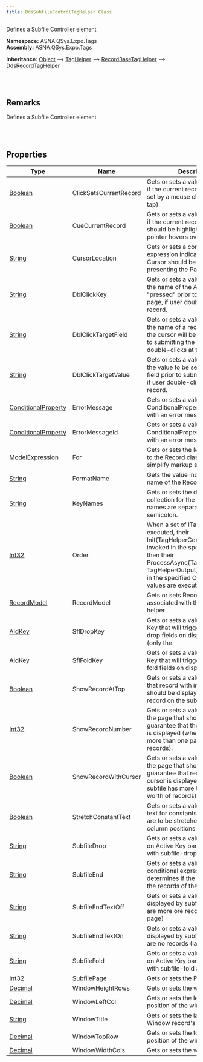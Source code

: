 ```yaml
---
title: DdsSubfileControlTagHelper Class
---
```


Defines a Subfile Controller element

**Namespace:** ASNA.QSys.Expo.Tags <br/>
**Assembly:** ASNA.QSys.Expo.Tags

**Inheritance:** [Object](https://docs.microsoft.com/en-us/dotnet/api/system.object) --> [TagHelper](https://docs.microsoft.com/en-us/dotnet/api/microsoft.aspnetcore.razor.taghelpers.taghelper) --> [RecordBaseTagHelper](/reference/asna-qsys-expo/expo-tags/record-base-tag-helper.html) --> [DdsRecordTagHelper](/reference/asna-qsys-expo/expo-tags/dds-record-tag-helper.html)

<br>
<br>

## Remarks

Defines a Subfile Controller element

[//]: # ($$TODO: Complete the Remarks section.)

<br>
<br>

## Properties

| Type | Name | Description | Indexer
| --- | --- | --- | --- 
| [Boolean](https://docs.microsoft.com/en-us/dotnet/api/system.boolean) | ClickSetsCurrentRecord | Gets or sets a value that indicates if the current record should be set by a mouse click (or finger tap) | 
| [Boolean](https://docs.microsoft.com/en-us/dotnet/api/system.boolean) | CueCurrentRecord | Gets or sets a value that indicates if the current record in the Subfile should be highlighted as the pointer hovers over the subfile. | 
| [String](https://docs.microsoft.com/en-us/dotnet/api/system.string) | CursorLocation | Gets or sets a conditional expression indicating where the Cursor should be located when presenting the Page | 
| [String](https://docs.microsoft.com/en-us/dotnet/api/system.string) | DblClickKey | Gets or sets a value that indicates the name of the Aid Key to be "pressed" prior to submitting the page, if user double-clicks at the record. | 
| [String](https://docs.microsoft.com/en-us/dotnet/api/system.string) | DblClickTargetField | Gets or sets a value that indicates the name of a record field where the cursor will be positioned prior to submitting the page, if user double-clicks at the record. | 
| [String](https://docs.microsoft.com/en-us/dotnet/api/system.string) | DblClickTargetValue | Gets or sets a value that indicates the value to be set to of a record field prior to submitting the page, if user double-clicks at the record. | 
| [ConditionalProperty](/reference/asna-qsys-expo/expo-model/conditional-property.html) | ErrorMessage | Gets or sets a value of a ConditionalProperty associated with an error message. | 
| [ConditionalProperty](/reference/asna-qsys-expo/expo-model/conditional-property.html) | ErrorMessageId | Gets or sets a value of a ConditionalProperty associated with an error message ID. | 
| [ModelExpression](https://docs.microsoft.com/en-us/dotnet/api/microsoft.aspnetcore.mvc.viewfeatures.modelexpression) | For | Gets or sets the Model reference to the Record class. Mostly to simplify markup syntax. | 
| [String](https://docs.microsoft.com/en-us/dotnet/api/system.string) | FormatName | Gets the value indicating the name of the Record format. | 
| [String](https://docs.microsoft.com/en-us/dotnet/api/system.string) | KeyNames | Gets or sets the display key name collection for the Record. Key names are separated by semicolon. | 
| [Int32](https://docs.microsoft.com/en-us/dotnet/api/system.int32) | Order | When a set of ITagHelpers are executed, their Init(TagHelperContext)'s are first invoked in the specified Order; then their ProcessAsync(TagHelperContext, TagHelperOutput)'s are invoked in the specified Order. Lower values are executed first | 
| [RecordModel](/reference/asna-qsys-expo/expo-model/record-model.html) | RecordModel | Gets or sets RecordModel associated with the Record tag helper | 
| [AidKey](/reference/asna-qsys-expo/expo-model/aid-key.html) | SflDropKey | Gets or sets a value of the Aid Key that will trigger the subfile to drop fields on display records (only the. | 
| [AidKey](/reference/asna-qsys-expo/expo-model/aid-key.html) | SflFoldKey | Gets or sets a value of the Aid Key that will trigger the subfile to fold fields on display records. | 
| [Boolean](https://docs.microsoft.com/en-us/dotnet/api/system.boolean) | ShowRecordAtTop | Gets or sets a value that indicates that record with indicated "rrn" should be displayed as the first record on the subfile . | 
| [Int32](https://docs.microsoft.com/en-us/dotnet/api/system.int32) | ShowRecordNumber | Gets or sets a value that indicates the page that should be visible to guarantee that the "rrn" indicated is displayed (when the subfile has more than one page's worth of records). | 
| [Boolean](https://docs.microsoft.com/en-us/dotnet/api/system.boolean) | ShowRecordWithCursor | Gets or sets a value that indicates the page that should be visible to guarantee that record with the cursor is displayed (when the subfile has more than one page's worth of records). | 
| [Boolean](https://docs.microsoft.com/en-us/dotnet/api/system.boolean) | StretchConstantText | Gets or sets a value indicating if text for constants in the record are to be stretched-out to fill column positions | 
| [String](https://docs.microsoft.com/en-us/dotnet/api/system.string) | SubfileDrop | Gets or sets a value of the label on Active Key banner associated with subfile-drop action | 
| [String](https://docs.microsoft.com/en-us/dotnet/api/system.string) | SubfileEnd | Gets or sets a value of the conditional expression that determines if the subfile contains the records of the last page. | 
| [String](https://docs.microsoft.com/en-us/dotnet/api/system.string) | SubfileEndTextOff | Gets or sets a value of the label displayed by subfile when there are more ore records (not in last page) | 
| [String](https://docs.microsoft.com/en-us/dotnet/api/system.string) | SubfileEndTextOn | Gets or sets a value of the label displayed by subfile when there are no records (last page) | 
| [String](https://docs.microsoft.com/en-us/dotnet/api/system.string) | SubfileFold | Gets or sets a value of the label on Active Key banner associated with subfile-fold action | 
| [Int32](https://docs.microsoft.com/en-us/dotnet/api/system.int32) | SubfilePage | Gets or sets the Page value | 
| [Decimal](https://docs.microsoft.com/en-us/dotnet/api/system.decimal) | WindowHeightRows | Gets or sets the window height. | 
| [Decimal](https://docs.microsoft.com/en-us/dotnet/api/system.decimal) | WindowLeftCol | Gets or sets the left horizontal position of the window. | 
| [String](https://docs.microsoft.com/en-us/dotnet/api/system.string) | WindowTitle | Gets or sets the label for the Window record's Title | 
| [Decimal](https://docs.microsoft.com/en-us/dotnet/api/system.decimal) | WindowTopRow | Gets or sets the top vertical position of the window. | 
| [Decimal](https://docs.microsoft.com/en-us/dotnet/api/system.decimal) | WindowWidthCols | Gets or sets the window width. | 

<br>
<br>

